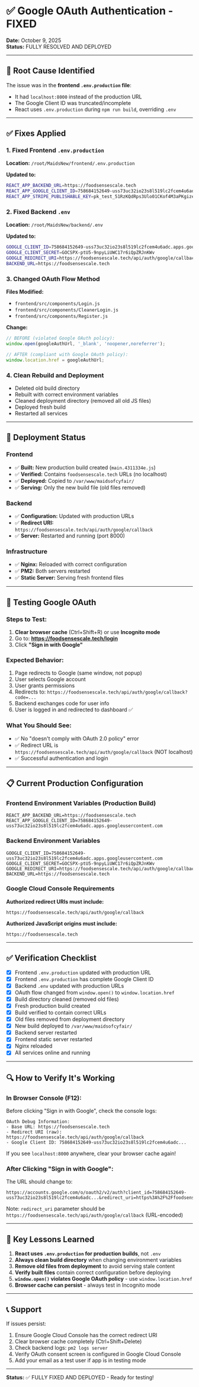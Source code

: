 # ✅ Google OAuth Authentication - FIXED

**Date:** October 9, 2025  
**Status:** FULLY RESOLVED AND DEPLOYED

---

## 🎯 Root Cause Identified

The issue was in the **frontend `.env.production` file**:
- It had `localhost:8000` instead of the production URL
- The Google Client ID was truncated/incomplete
- React uses `.env.production` during `npm run build`, overriding `.env`

---

## ✅ Fixes Applied

### 1. Fixed Frontend `.env.production`
**Location:** `/root/MaidsNew/frontend/.env.production`

**Updated to:**
```bash
REACT_APP_BACKEND_URL=https://foodsensescale.tech
REACT_APP_GOOGLE_CLIENT_ID=758684152649-uss73uc32io23s8l519lc2fcem4u6adc.apps.googleusercontent.com
REACT_APP_STRIPE_PUBLISHABLE_KEY=pk_test_51RzKQdRps3Ulo01CKof4M3aPKgizeI6LEFLs3hvVPj0wBS5rqYqAD2VgmELzDSoFkBJ8MLuLIdNoySlBeBIYWJMt00lL0R0w67
```

### 2. Fixed Backend `.env`
**Location:** `/root/MaidsNew/backend/.env`

**Updated to:**
```bash
GOOGLE_CLIENT_ID=758684152649-uss73uc32io23s8l519lc2fcem4u6adc.apps.googleusercontent.com
GOOGLE_CLIENT_SECRET=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
GOOGLE_REDIRECT_URI=https://foodsensescale.tech/api/auth/google/callback
BACKEND_URL=https://foodsensescale.tech
```

### 3. Changed OAuth Flow Method
**Files Modified:**
- `frontend/src/components/Login.js`
- `frontend/src/components/CleanerLogin.js`
- `frontend/src/components/Register.js`

**Change:**
```javascript
// BEFORE (violated Google OAuth policy):
window.open(googleAuthUrl, '_blank', 'noopener,noreferrer');

// AFTER (compliant with Google OAuth policy):
window.location.href = googleAuthUrl;
```

### 4. Clean Rebuild and Deployment
- Deleted old build directory
- Rebuilt with correct environment variables
- Cleaned deployment directory (removed all old JS files)
- Deployed fresh build
- Restarted all services

---

## 🚀 Deployment Status

### Frontend
- ✅ **Built:** New production build created (`main.4311334e.js`)
- ✅ **Verified:** Contains `foodsensescale.tech` URLs (no localhost)
- ✅ **Deployed:** Copied to `/var/www/maidsofcyfair/`
- ✅ **Serving:** Only the new build file (old files removed)

### Backend
- ✅ **Configuration:** Updated with production URLs
- ✅ **Redirect URI:** `https://foodsensescale.tech/api/auth/google/callback`
- ✅ **Server:** Restarted and running (port 8000)

### Infrastructure
- ✅ **Nginx:** Reloaded with correct configuration
- ✅ **PM2:** Both servers restarted
- ✅ **Static Server:** Serving fresh frontend files

---

## 🧪 Testing Google OAuth

### Steps to Test:
1. **Clear browser cache** (Ctrl+Shift+R) or use **Incognito mode**
2. Go to: **https://foodsensescale.tech/login**
3. Click **"Sign in with Google"**

### Expected Behavior:
1. Page redirects to Google (same window, not popup)
2. User selects Google account
3. User grants permissions
4. Redirects to: `https://foodsensescale.tech/api/auth/google/callback?code=...`
5. Backend exchanges code for user info
6. User is logged in and redirected to dashboard ✅

### What You Should See:
- ✅ No "doesn't comply with OAuth 2.0 policy" error
- ✅ Redirect URL is `https://foodsensescale.tech/api/auth/google/callback` (NOT localhost)
- ✅ Successful authentication and login

---

## 📋 Current Production Configuration

### Frontend Environment Variables (Production Build)
```
REACT_APP_BACKEND_URL=https://foodsensescale.tech
REACT_APP_GOOGLE_CLIENT_ID=758684152649-uss73uc32io23s8l519lc2fcem4u6adc.apps.googleusercontent.com
```

### Backend Environment Variables
```
GOOGLE_CLIENT_ID=758684152649-uss73uc32io23s8l519lc2fcem4u6adc.apps.googleusercontent.com
GOOGLE_CLIENT_SECRET=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
GOOGLE_REDIRECT_URI=https://foodsensescale.tech/api/auth/google/callback
BACKEND_URL=https://foodsensescale.tech
```

### Google Cloud Console Requirements
**Authorized redirect URIs must include:**
```
https://foodsensescale.tech/api/auth/google/callback
```

**Authorized JavaScript origins must include:**
```
https://foodsensescale.tech
```

---

## ✅ Verification Checklist

- [x] Frontend `.env.production` updated with production URL
- [x] Frontend `.env.production` has complete Google Client ID
- [x] Backend `.env` updated with production URLs
- [x] OAuth flow changed from `window.open()` to `window.location.href`
- [x] Build directory cleaned (removed old files)
- [x] Fresh production build created
- [x] Build verified to contain correct URLs
- [x] Old files removed from deployment directory
- [x] New build deployed to `/var/www/maidsofcyfair/`
- [x] Backend server restarted
- [x] Frontend static server restarted
- [x] Nginx reloaded
- [x] All services online and running

---

## 🔍 How to Verify It's Working

### In Browser Console (F12):
Before clicking "Sign in with Google", check the console logs:
```
OAuth Debug Information:
- Base URL: https://foodsensescale.tech
- Redirect URI (raw): https://foodsensescale.tech/api/auth/google/callback
- Google Client ID: 758684152649-uss73uc32io23s8l519lc2fcem4u6adc...
```

If you see `localhost:8000` anywhere, clear your browser cache again!

### After Clicking "Sign in with Google":
The URL should change to:
```
https://accounts.google.com/o/oauth2/v2/auth?client_id=758684152649-uss73uc32io23s8l519lc2fcem4u6adc...&redirect_uri=https%3A%2F%2Ffoodsensescale.tech%2Fapi%2Fauth%2Fgoogle%2Fcallback...
```

Note: `redirect_uri` parameter should be `https://foodsensescale.tech/api/auth/google/callback` (URL-encoded)

---

## 🎯 Key Lessons Learned

1. **React uses `.env.production` for production builds**, not `.env`
2. **Always clean build directory** when changing environment variables
3. **Remove old files from deployment** to avoid serving stale content
4. **Verify built files** contain correct configuration before deploying
5. **`window.open()` violates Google OAuth policy** - use `window.location.href`
6. **Browser cache can persist** - always test in Incognito mode

---

## 📞 Support

If issues persist:
1. Ensure Google Cloud Console has the correct redirect URI
2. Clear browser cache completely (Ctrl+Shift+Delete)
3. Check backend logs: `pm2 logs server`
4. Verify OAuth consent screen is configured in Google Cloud Console
5. Add your email as a test user if app is in testing mode

---

**Status:** ✅ FULLY FIXED AND DEPLOYED - Ready for testing!

